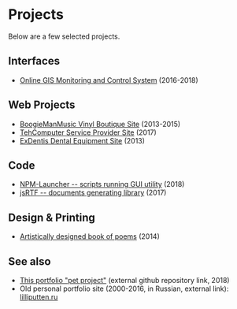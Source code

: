 # Projects

Below are a few selected projects.

## Interfaces

- [Online GIS Monitoring and Control System](#/Projects/Interfaces/18xx-vektor-element) (2016-2018)

## Web Projects

- [BoogieManMusic Vinyl Boutique Site](#/Projects/Web/15xx-boogiemanmusic) (2013-2015)
- [TehComputer Service Provider Site](#/Projects/Web/1702-tehcomputer) (2017)
- [ExDentis Dental Equipment Site](#/Projects/Web/1308-ExDentis) (2013)

## Code

- [NPM-Launcher -- scripts running GUI utility](#/Projects/Code/1811-npm-launcher) (2018)
- [jsRTF -- documents generating library](#/Projects/Code/1707-jsrtf) (2017)

## Design & Printing

- [Artistically designed book of poems](#/Projects/Printing/1411-Bonjour) (2014)

## See also

- [This portfolio "pet project"](https://github.com/lilliputten/lilliputten.github.io-v2) (external github repository link, 2018)
- Old personal portfolio site (2000-2016, in Russian, external link): [lilliputten.ru](http://lilliputten.ru)
